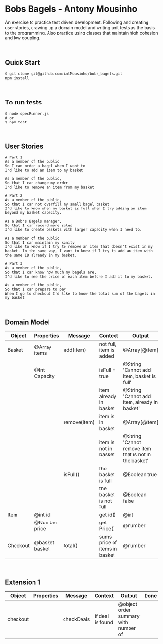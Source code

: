 # Bobs Bagels - Antony Mousinho
An exercise to practice test driven development. Following and creating user stories, drawing up a domain model and writing unit tests as the basis to the programming. Also practice using classes that maintain high cohesion and low coupling.

<p>&nbsp;</p>

## Quick Start
```
$ git clone git@github.com:AntMousinho/bobs_bagels.git
npm install
```

<p>&nbsp;</p>

## To run tests
```
$ node specRunner.js
# or
$ npm test
```

<p>&nbsp;</p>

## User Stories

```
# Part 1
As a member of the public
So I can order a bagel when I want to
I'd like to add an item to my basket

As a member of the public,
So that I can change my order
I'd like to remove an item from my basket
```
```
# Part 2
As a member of the public,
So that I can not overfill my small bagel basket
I'd like to know when my basket is full when I try adding an item beyond my basket capacity.

As a Bob's Bagels manager,
So that I can record more sales
I’d like to create baskets with larger capacity when I need to.

As a member of the public
So that I can maintain my sanity
I'd like to know if I try to remove an item that doesn't exist in my basket. In the same way, I want to know if I try to add an item with the same ID already in my basket.
```
```
# Part 3
As a member of the public,
So that I can know how much my bagels are,
I’d like to see the price of each item before I add it to my basket.

As a member of the public,
So that I can prepare to pay
When I go to checkout I'd like to know the total sum of the bagels in my basket
```

<p>&nbsp;</p>

## Domain Model
| Object | Properties | Message | Context | Output | Done |
| - | - | - | - | - | - |
| Basket | @Array items | add(item) | not full, item is added | @Array[@item] | ✅ |
|  | @Int Capacity |  | isFull = true | @String 'Cannot add item, basket is full' | ✅ |
|  |  |  | item already in basket | @String 'Cannot add item, already in basket' | ✅ |
|  |  | remove(item) | item is in basket | @Array[@item] | ✅ |
|  |  |  | item is not in basket | @String 'Cannot remove item that is not in the basket' | ✅ |
|  |  | isFull() | the basket is full | @Boolean true | ✅ |
|  |  |  | the basket is not full | @Boolean false | ✅ |
| Item | @int id |  | get id() | @int | ✅ |
|  | @Number price |  | get Price() | @number | ✅ |
| Checkout | @basket basket | total() | sums price of items in basket | @number | ✅ |

<p>&nbsp;</p>

## Extension 1
| Object | Properties | Message | Context | Output | Done |
| - | - | - | - | - | - |
| checkout |  | checkDeals | if deal is found | @object order summary with number of  |  |